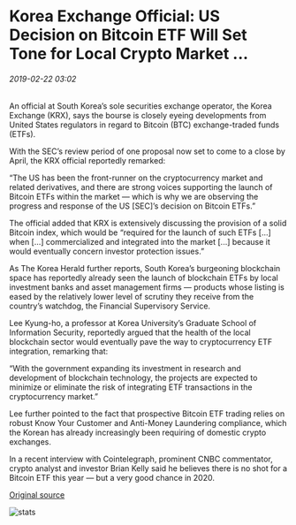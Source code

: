 # Korea Exchange Official: US Decision on Bitcoin ETF Will Set Tone for Local Crypto Market ...

###### 2019-02-22 03:02

An official at South Korea’s sole securities exchange operator, the Korea Exchange (KRX), says the bourse is closely eyeing developments from United States regulators in regard to Bitcoin (BTC) exchange-traded funds (ETFs).

With the SEC’s review period of one proposal now set to come to a close by April, the KRX official reportedly remarked:

“The US has been the front-runner on the cryptocurrency market and related derivatives, and there are strong voices supporting the launch of Bitcoin ETFs within the market — which is why we are observing the progress and response of the US \[SEC\]’s decision on Bitcoin ETFs.”

The official added that KRX is extensively discussing the provision of a solid Bitcoin index, which would be “required for the launch of such ETFs \[...\] when \[...\] commercialized and integrated into the market \[...\] because it would eventually concern investor protection issues.”

As The Korea Herald further reports, South Korea’s burgeoning blockchain space has reportedly already seen the launch of blockchain ETFs by local investment banks and asset management firms — products whose listing is eased by the relatively lower level of scrutiny they receive from the country’s watchdog, the Financial Supervisory Service.

Lee Kyung-ho, a professor at Korea University’s Graduate School of Information Security, reportedly argued that the health of the local blockchain sector would eventually pave the way to cryptocurrency ETF integration, remarking that:

“With the government expanding its investment in research and development of blockchain technology, the projects are expected to minimize or eliminate the risk of integrating ETF transactions in the cryptocurrency market.”

Lee further pointed to the fact that prospective Bitcoin ETF trading relies on robust Know Your Customer and Anti-Money Laundering compliance, which the Korean has already increasingly been requiring of domestic crypto exchanges.

In a recent interview with Cointelegraph, prominent CNBC commentator, crypto analyst and investor Brian Kelly said he believes there is no shot for a Bitcoin ETF this year — but a very good chance in 2020.

[Original source](https://cointelegraph.com/news/korea-exchange-official-us-decision-on-bitcoin-etf-will-set-tone-for-local-crypto-market)

![stats](https://c.statcounter.com/11760860/0/a89fa40b/1/ "stats")